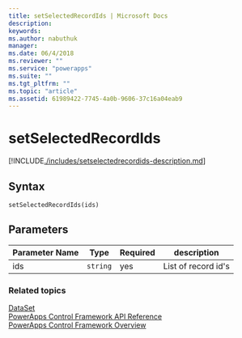 ```yaml
---
title: setSelectedRecordIds | Microsoft Docs
description: 
keywords:
ms.author: nabuthuk
manager: 
ms.date: 06/4/2018
ms.reviewer: ""
ms.service: "powerapps"
ms.suite: ""
ms.tgt_pltfrm: ""
ms.topic: "article"
ms.assetid: 61989422-7745-4a0b-9606-37c16a04eab9
---
```


# setSelectedRecordIds

[!INCLUDE[./includes/setselectedrecordids-description.md](./includes/setselectedrecordids-description.md)]

## Syntax

`setSelectedRecordIds(ids)`

## Parameters

|Parameter Name|Type|Required|description|
|----|----|----|----|
|ids|`string`|yes|List of record id's|

### Related topics

[DataSet](../dataset.md)<br />
[PowerApps Control Framework API Reference](../index.md)<br />
[PowerApps Control Framework Overview](../../powerapps-control-framework-overview.md)<br />
